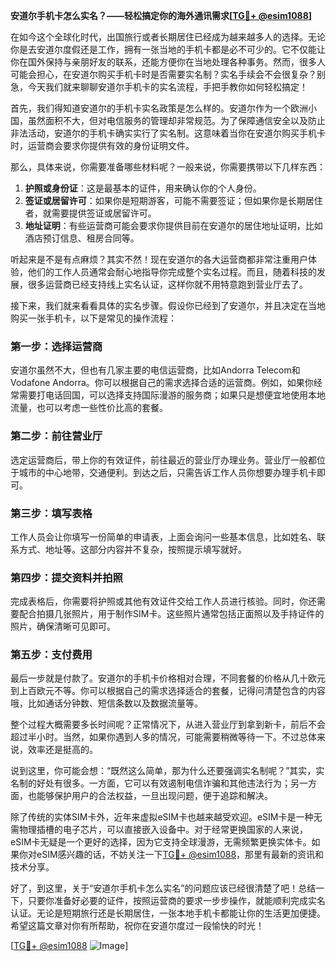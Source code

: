 **安道尔手机卡怎么实名？——轻松搞定你的海外通讯需求[[TG💪+ @esim1088](https://t.me/s/esim1088)]**

在如今这个全球化时代，出国旅行或者长期居住已经成为越来越多人的选择。无论你是去安道尔度假还是工作，拥有一张当地的手机卡都是必不可少的。它不仅能让你在国外保持与亲朋好友的联系，还能方便你在当地处理各种事务。然而，很多人可能会担心，在安道尔购买手机卡时是否需要实名制？实名手续会不会很复杂？别急，今天我们就来聊聊安道尔手机卡的实名流程，手把手教你如何轻松搞定！

首先，我们得知道安道尔的手机卡实名政策是怎么样的。安道尔作为一个欧洲小国，虽然面积不大，但对电信服务的管理却非常规范。为了保障通信安全以及防止非法活动，安道尔的手机卡确实实行了实名制。这意味着当你在安道尔购买手机卡时，运营商会要求你提供有效的身份证明文件。

那么，具体来说，你需要准备哪些材料呢？一般来说，你需要携带以下几样东西：

1. **护照或身份证**：这是最基本的证件，用来确认你的个人身份。
2. **签证或居留许可**：如果你是短期游客，可能不需要签证；但如果你是长期居住者，就需要提供签证或居留许可。
3. **地址证明**：有些运营商可能会要求你提供目前在安道尔的居住地址证明，比如酒店预订信息、租房合同等。

听起来是不是有点麻烦？其实不然！现在安道尔的各大运营商都非常注重用户体验，他们的工作人员通常会耐心地指导你完成整个实名过程。而且，随着科技的发展，很多运营商已经支持线上实名认证，这样你就不用特意跑到营业厅去了。

接下来，我们就来看看具体的实名步骤。假设你已经到了安道尔，并且决定在当地购买一张手机卡，以下是常见的操作流程：

### 第一步：选择运营商

安道尔虽然不大，但也有几家主要的电信运营商，比如Andorra Telecom和Vodafone Andorra。你可以根据自己的需求选择合适的运营商。例如，如果你经常需要打电话回国，可以选择支持国际漫游的服务商；如果只是想便宜地使用本地流量，也可以考虑一些性价比高的套餐。

### 第二步：前往营业厅

选定运营商后，带上你的有效证件，前往最近的营业厅办理业务。营业厅一般都位于城市的中心地带，交通便利。到达之后，只需告诉工作人员你想要办理手机卡即可。

### 第三步：填写表格

工作人员会让你填写一份简单的申请表，上面会询问一些基本信息，比如姓名、联系方式、地址等。这部分内容并不复杂，按照提示填写就好。

### 第四步：提交资料并拍照

完成表格后，你需要将护照或其他有效证件交给工作人员进行核验。同时，你还需要配合拍摄几张照片，用于制作SIM卡。这些照片通常包括正面照以及手持证件的照片，确保清晰可见即可。

### 第五步：支付费用

最后一步就是付款了。安道尔的手机卡价格相对合理，不同套餐的价格从几十欧元到上百欧元不等。你可以根据自己的需求选择适合的套餐，记得问清楚包含的内容哦，比如通话分钟数、短信条数以及数据流量等。

整个过程大概需要多长时间呢？正常情况下，从进入营业厅到拿到新卡，前后不会超过半小时。当然，如果你遇到人多的情况，可能需要稍微等待一下。不过总体来说，效率还是挺高的。

说到这里，你可能会想：“既然这么简单，那为什么还要强调实名制呢？”其实，实名制的好处有很多。一方面，它可以有效遏制电信诈骗和其他违法行为；另一方面，也能够保护用户的合法权益，一旦出现问题，便于追踪和解决。

除了传统的实体SIM卡外，近年来虚拟eSIM卡也越来越受欢迎。eSIM卡是一种无需物理插槽的电子芯片，可以直接嵌入设备中。对于经常更换国家的人来说，eSIM卡无疑是一个更好的选择，因为它支持全球漫游，无需频繁更换实体卡。如果你对eSIM感兴趣的话，不妨关注一下[TG💪+ @esim1088](https://t.me/s/esim1088)，那里有最新的资讯和技术分享。

好了，到这里，关于“安道尔手机卡怎么实名”的问题应该已经很清楚了吧！总结一下，只要你准备好必要的证件，按照运营商的要求一步步操作，就能顺利完成实名认证。无论是短期旅行还是长期居住，一张本地手机卡都能让你的生活更加便捷。希望这篇文章对你有所帮助，祝你在安道尔度过一段愉快的时光！

[[TG💪+ @esim1088](https://t.me/s/esim1088) ![Image](https://i.postimg.cc/4NQfJmqS/Snipaste-2025-05-13-00-14-12.png)]